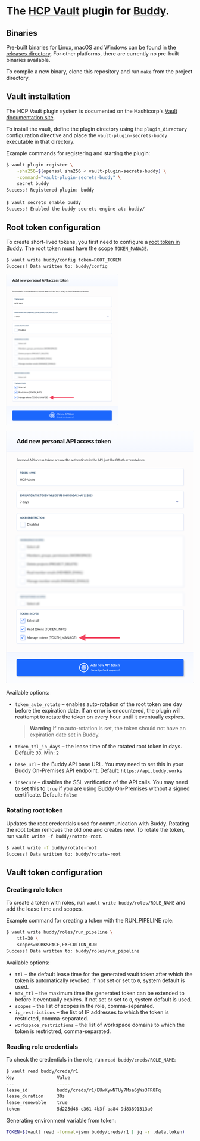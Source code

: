 # The [HCP Vault](https://www.vaultproject.io) plugin for [Buddy](https://buddy.works).

## Binaries

Pre-built binaries for Linux, macOS and Windows can be found in the [releases directory](https://github.com/buddy/vault-plugin-secrets-buddy/releases). For other platforms, there are currently no pre-built binaries available.

To compile a new binary, clone this repository and run `make` from the project directory.

## Vault installation

The HCP Vault plugin system is documented on the Hashicorp's [Vault documentation site](https://www.vaultproject.io/docs/internals/plugins.html).

To install the vault, define the plugin directory using the `plugin_directory` configuration directive and place the `vault-plugin-secrets-buddy` executable in that directory.

Example commands for registering and starting the plugin:

```sh
$ vault plugin register \
    -sha256=$(openssl sha256 < vault-plugin-secrets-buddy) \
    -command="vault-plugin-secrets-buddy" \
    secret buddy
Success! Registered plugin: buddy

$ vault secrets enable buddy
Success! Enabled the buddy secrets engine at: buddy/
```

## Root token configuration

To create short-lived tokens, you first need to configure a [root token in Buddy](/docs/api/getting-started/oauth2/personal-access-token). The root token must have the scope `TOKEN_MANAGE`.

```sh
$ vault write buddy/config token=ROOT_TOKEN
Success! Data written to: buddy/config
```

<img src="/root-token-config.png" width="300">

![Root token config](/root-token-config.png?raw=true)

Available options:

- `token_auto_rotate` – enables auto-rotation of the root token one day before the expiration date. If an error is encountered, the plugin will reattempt to rotate the token on every hour until it eventually expires.

    > **Warning**
    > If no auto-rotation is set, the token should not have an expiration date set in Buddy.

- `token_ttl_in_days` – the lease time of the rotated root token in days. Default: `30`. Min: `2`
- `base_url` – the Buddy API base URL. You may need to set this in your Buddy On-Premises API endpoint. Default: `https://api.buddy.works`
- `insecure` – disables the SSL verification of the API calls. You may need to set this to `true` if you are using Buddy On-Premises without a signed certificate. Default: `false`

### Rotating root token

Updates the root credentials used for communication with Buddy. Rotating the root token removes the old one and creates new. To rotate the token, run `vault write -f buddy/rotate-root`.

```sh
$ vault write -f buddy/rotate-root
Success! Data written to: buddy/rotate-root
```

## Vault token configuration

### Creating role token

To create a token with roles, run `vault write buddy/roles/ROLE_NAME` and add the lease time and scopes.

Example command for creating a token with the RUN_PIPELINE role:

```sh
$ vault write buddy/roles/run_pipeline \
    ttl=30 \
    scopes=WORKSPACE,EXECUTION_RUN
Success! Data written to: buddy/roles/run_pipeline   
```

Available options:

- `ttl` – the default lease time for the generated vault token after which the token is automatically revoked. If not set or set to `0`, system default is used.
- `max_ttl` – the maximum time the generated token can be extended to before it eventually expires. If not set or set to `0`, system default is used.
- `scopes` – the list of scopes in the role, comma-separated.
- `ip_restrictions` – the list of IP addresses to which the token is restricted, comma-separated.
- `workspace_restrictions` – the list of workspace domains to which the token is restrictred, comma-separated.

### Reading role credentials

To check the credentials in the role, run `read buddy/creds/ROLE_NAME`:

```sh
$ vault read buddy/creds/r1
Key                Value
---                -----
lease_id           buddy/creds/r1/EUwKywNTUy7Msa6jWs3FR8Fq
lease_duration     30s
lease_renewable    true
token              5d225d46-c361-4b3f-ba84-9d83891313a0
```

Generating environment variable from token:

```sh
TOKEN=$(vault read -format=json buddy/creds/r1 | jq -r .data.token)
```




